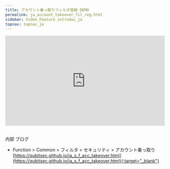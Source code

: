 ```yaml
---
title: アカウント乗っ取りフィルタ登録 DEMO
permalink: ja_account_takeover_fil_reg.html
sidebar: Video_Feature_introduc_ja
topnav: topnav_ja
---
```


<style>.embed-container { position: relative; padding-bottom: 56.25%; height: 0; overflow: hidden; max-width: 100%; } .embed-container iframe, .embed-container object, .embed-container embed { position: absolute; top: 0; left: 0; width: 100%; height: 100%; }</style><div class='embed-container'><iframe src='https://www.youtube.com/embed/x3wz7nJZF8M' frameborder='0' allowfullscreen></iframe></div>

<br />

内部 ブログ  

- Function > Common > フィルタ > セキュリティ > アカウント乗っ取り
[https://qubitsec.github.io/ja_s_f_acc_takeover.html](https://qubitsec.github.io/ja_s_f_acc_takeover.html){:target="_blank"}